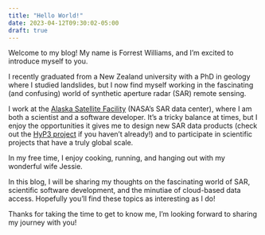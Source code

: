 ```yaml
---
title: "Hello World!"
date: 2023-04-12T09:30:02-05:00
draft: true
---
```

Welcome to my blog! My name is Forrest Williams, and I’m excited to introduce myself to you.

I recently graduated from a New Zealand university with a PhD in geology where I studied landslides, but I now find myself working in the fascinating (and confusing) world of synthetic aperture radar (SAR) remote sensing.

I work at the [Alaska Satellite Facility](https://asf.alaska.edu) (NASA’s SAR data center), where I am both a scientist and a software developer. It’s a tricky balance at times, but I enjoy the opportunities it gives me to design new SAR data products (check out the [HyP3 project](https://hyp3-docs.asf.alaska.edu) if you haven’t already!) and to participate in scientific projects that have a truly global scale.

In my free time, I enjoy cooking, running, and hanging out with my wonderful wife Jessie.

In this blog, I will be sharing my thoughts on the fascinating world of SAR, scientific software development, and the minutiae of cloud-based data access. Hopefully you’ll find these topics as interesting as I do!

Thanks for taking the time to get to know me, I’m looking forward to sharing my journey with you!
